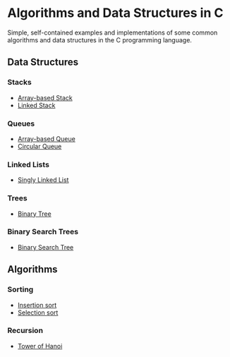 # Algorithms and Data Structures in C

Simple, self-contained examples and implementations of some common
algorithms and data structures in the C programming language.

## Data Structures

### Stacks

* [Array-based Stack](src/stack_array.c)
* [Linked Stack](src/stack_linked.c)

### Queues

* [Array-based Queue](src/queue_array.c)
* [Circular Queue](src/queue_circular.c)

### Linked Lists

* [Singly Linked List](src/singly_linked_list.c)

### Trees

* [Binary Tree](src/binary_tree.c)

### Binary Search Trees

* [Binary Search Tree](src/binary_search_tree.c)

## Algorithms

### Sorting

* [Insertion sort](src/insertion_sort.c)
* [Selection sort](src/selection_sort.c)

### Recursion

* [Tower of Hanoi](src/tower_of_hanoi.c)
